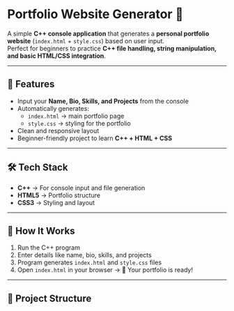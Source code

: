 # Portfolio Website Generator 🚀

A simple **C++ console application** that generates a **personal portfolio website** (`index.html` + `style.css`) based on user input.  
Perfect for beginners to practice **C++ file handling, string manipulation, and basic HTML/CSS integration**.  

---

## 📌 Features
- Input your **Name, Bio, Skills, and Projects** from the console  
- Automatically generates:
  - `index.html` → main portfolio page  
  - `style.css` → styling for the portfolio  
- Clean and responsive layout  
- Beginner-friendly project to learn **C++ + HTML + CSS**  

---

## 🛠️ Tech Stack
- **C++** → For console input and file generation  
- **HTML5** → Portfolio structure  
- **CSS3** → Styling and layout  

---

## 🚀 How It Works
1. Run the C++ program  
2. Enter details like name, bio, skills, and projects  
3. Program generates `index.html` and `style.css` files  
4. Open `index.html` in your browser → 🎉 Your portfolio is ready!  

---

## 📂 Project Structure
